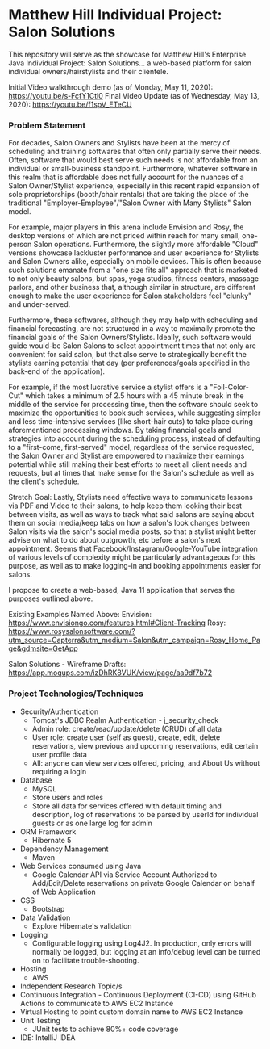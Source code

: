 # Matthew Hill Individual Project: Salon Solutions

This repository will serve as the showcase for Matthew Hill's Enterprise Java Individual Project: Salon Solutions...
a web-based platform for salon individual owners/hairstylists and their clientele.

Initial Video walkthrough demo (as of Monday, May 11, 2020): https://youtu.be/s-FcfY1Ctl0
Final Video Update (as of Wednesday, May 13, 2020): https://youtu.be/f1spV_ETeCU


### Problem Statement
For decades, Salon Owners and Stylists have been at the mercy of scheduling and training softwares
that often only partially serve their needs.  Often, software that would best serve such needs is
not affordable from an individual or small-business standpoint. Furthermore, whatever software in
this realm that is affordable does not fully account for the nuances of a Salon Owner/Stylist
experience, especially in this recent rapid expansion of sole proprietorships (booth/chair
rentals) that are taking the place of the traditional "Employer-Employee"/"Salon Owner with Many Stylists" Salon model.

For example, major players in this arena include Envision and Rosy, the desktop versions of which
are not priced within reach for many small, one-person Salon operations. Furthermore, the slightly more
affordable "Cloud" versions showcase lackluster performance and user experience for Stylists and
Salon Owners alike, especially on mobile devices.  This is often because such solutions emanate from
a "one size fits all" approach that is marketed to not only beauty salons, but spas, yoga studios,
fitness centers, massage parlors, and other business that, although similar in structure, are different
enough to make the user experience for Salon stakeholders feel "clunky" and under-served.

Furthermore, these softwares, although they may help with scheduling and financial forecasting, are not
structured in a way to maximally promote the financial goals of the Salon Owners/Stylists.  Ideally, such
software would guide would-be Salon Salons to select appointment times that not only are convenient for said
salon, but that also serve to strategically benefit the stylists earning potential that day (per preferences/goals
specified in the back-end of the application).

For example, if the most lucrative service a stylist offers is a "Foil-Color-Cut" which takes a
minimum of 2.5 hours with a 45 minute break in the middle of the service for processing time, then
the software should seek to maximize the opportunities to book such services, while suggesting simpler
and less time-intensive services (like short-hair cuts) to take place during aforementioned processing
windows.  By taking financial goals and strategies into account during the scheduling process, instead
of defaulting to a "first-come, first-served" model, regardless of the service requested, the
Salon Owner and Stylist are empowered to maximize their earnings potential while still making their
best efforts to meet all client needs and requests, but at times that make sense for the Salon's schedule
as well as the client's schedule.

Stretch Goal: Lastly, Stylists need effective ways to communicate lessons via PDF and Video to their salons, to help
keep them looking their best between visits, as well as ways to track what said salons are saying about them on
social media/keep tabs on how a salon's look changes between Salon visits via the salon's social media
posts, so that a stylist might better advise on what to do about outgrowth, etc before a salon's next
appointment.  Seems that Facebook/Instagram/Google-YouTube integration of various levels of complexity might be
particularly advantageous for this purpose, as well as to make logging-in and booking appointments easier for salons.

I propose to create a web-based, Java 11 application that serves the purposes outlined above.


Existing Examples Named Above:
Envision: https://www.envisiongo.com/features.html#Client-Tracking
Rosy: https://www.rosysalonsoftware.com/?utm_source=Capterra&utm_medium=Salon&utm_campaign=Rosy_Home_Page&gdmsite=GetApp


Salon Solutions - Wireframe Drafts: https://app.moqups.com/izDhRK8VUK/view/page/aa9df7b72

### Project Technologies/Techniques
* Security/Authentication
  * Tomcat's JDBC Realm Authentication - j_security_check
  * Admin role: create/read/update/delete (CRUD) of all data
  * User role: create user (self as guest), create, edit, delete reservations, view previous and upcoming reservations, edit certain user profile data
  * All: anyone can view services offered, pricing, and About Us without requiring a login
* Database
  * MySQL
  * Store users and roles
  * Store all data for services offered with default timing and description, log of reservations to be parsed by userId for individual guests or as one large log for admin
* ORM Framework
  * Hibernate 5
* Dependency Management
  * Maven
* Web Services consumed using Java
  * Google Calendar API via Service Account Authorized to Add/Edit/Delete reservations on private Google Calendar on behalf of Web Application
* CSS
  * Bootstrap
* Data Validation
  * Explore Hibernate's validation
* Logging
  * Configurable logging using Log4J2. In production, only errors will normally be logged, but logging at an info/debug level can be turned on to facilitate trouble-shooting.
* Hosting
  * AWS
* Independent Research Topic/s
* Continuous Integration - Continuous Deployment (CI-CD) using GitHub Actions to communicate to AWS EC2 Instance
* Virtual Hosting to point custom domain name to AWS EC2 Instance
* Unit Testing
    * JUnit tests to achieve 80%+ code coverage
* IDE: IntelliJ IDEA
